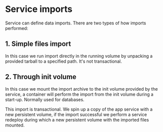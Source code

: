 # Service imports

Service can define data imports. There are two types of how imports performed:

## 1. Simple files import

In this case we run import directly in the running volume by unpacking a provided tarball to a specified path. It's not transactional.

## 2. Through init volume

In this case we mount the import archive to the init volume provided by the service, a container will perform the import from the init volume during a start-up. Normally used for databases.

This import is transactional. We spin up a copy of the app service with a new persistent volume, if the import successful we perform a service redeploy during which a new persistent volume with the imported files mounted.
